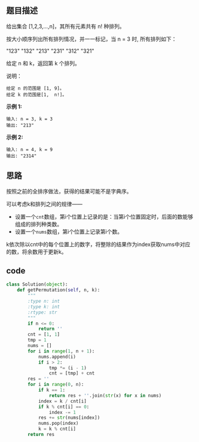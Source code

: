 ## 题目描述

给出集合 [1,2,3,…,n]，其所有元素共有 n! 种排列。

按大小顺序列出所有排列情况，并一一标记，当 n = 3 时, 所有排列如下：

"123"
"132"
"213"
"231"
"312"
"321"

给定 n 和 k，返回第 k 个排列。

说明：

    给定 n 的范围是 [1, 9]。
    给定 k 的范围是[1,  n!]。

**示例 1:**

    输入: n = 3, k = 3
    输出: "213"

**示例 2:**

    输入: n = 4, k = 9
    输出: "2314"

## 思路

按照之前的全排序做法，获得的结果可能不是字典序。

可以考虑k和排列之间的规律——
- 设置一个`cnt`数组，第i个位置上记录的是：当第i个位置固定时，后面的数能够组成的排列种类数。
- 设置一个`nums`数组，第i个位置上记录第i个数。

k依次除以cnt中的每个位置上的数字，将整除的结果作为index获取nums中对应的数，将余数用于更新k。

## code

```python
class Solution(object):
    def getPermutation(self, n, k):
        """
        :type n: int
        :type k: int
        :rtype: str
        """
        if n <= 0:
            return ''
        cnt = [1, 1]
        tmp = 1
        nums = []
        for i in range(1, n + 1):
            nums.append(i)
            if i > 2:
                tmp *= (i - 1)
                cnt = [tmp] + cnt
        res = ''
        for i in range(0, n):
            if k == 1:
                return res + ''.join(str(x) for x in nums)
            index = k / cnt[i]
            if k % cnt[i] == 0:
                index -= 1
            res += str(nums[index])
            nums.pop(index)
            k = k % cnt[i]
        return res
```
